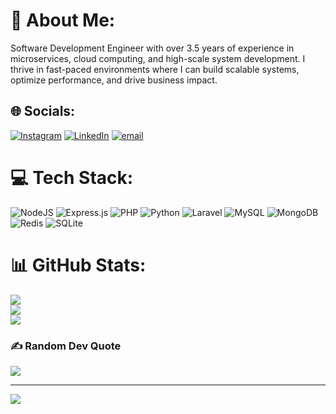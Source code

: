 # 💫 About Me:
Software Development Engineer with over 3.5 years of experience in microservices, cloud computing, and high-scale system development. I thrive in fast-paced environments where I can build scalable systems, optimize performance, and drive business impact.


## 🌐 Socials:
[![Instagram](https://img.shields.io/badge/Instagram-%23E4405F.svg?logo=Instagram&logoColor=white)](https://instagram.com/jordan_clain) [![LinkedIn](https://img.shields.io/badge/LinkedIn-%230077B5.svg?logo=linkedin&logoColor=white)](https://linkedin.com/in/abhishek-a-p) [![email](https://img.shields.io/badge/Email-D14836?logo=gmail&logoColor=white)](mailto:abhi.backend.codes@gmail.com) 

# 💻 Tech Stack:
![NodeJS](https://img.shields.io/badge/node.js-6DA55F?style=for-the-badge&logo=node.js&logoColor=white) ![Express.js](https://img.shields.io/badge/express.js-%23404d59.svg?style=for-the-badge&logo=express&logoColor=%2361DAFB) ![PHP](https://img.shields.io/badge/php-%23777BB4.svg?style=for-the-badge&logo=php&logoColor=white) ![Python](https://img.shields.io/badge/python-3670A0?style=for-the-badge&logo=python&logoColor=ffdd54) ![Laravel](https://img.shields.io/badge/laravel-%23FF2D20.svg?style=for-the-badge&logo=laravel&logoColor=white) ![MySQL](https://img.shields.io/badge/mysql-4479A1.svg?style=for-the-badge&logo=mysql&logoColor=white) ![MongoDB](https://img.shields.io/badge/MongoDB-%234ea94b.svg?style=for-the-badge&logo=mongodb&logoColor=white) ![Redis](https://img.shields.io/badge/redis-%23DD0031.svg?style=for-the-badge&logo=redis&logoColor=white) ![SQLite](https://img.shields.io/badge/sqlite-%2307405e.svg?style=for-the-badge&logo=sqlite&logoColor=white)
# 📊 GitHub Stats:
![](https://github-readme-stats.vercel.app/api?username=abhicodesbackend&theme=github_dark&hide_border=false&include_all_commits=false&count_private=false)<br/>
![](https://nirzak-streak-stats.vercel.app/?user=abhicodesbackend&theme=github_dark&hide_border=false)<br/>
![](https://github-readme-stats.vercel.app/api/top-langs/?username=abhicodesbackend&theme=github_dark&hide_border=false&include_all_commits=false&count_private=false&layout=compact)

### ✍️ Random Dev Quote
![](https://quotes-github-readme.vercel.app/api?type=horizontal&theme=radical)

---
[![](https://visitcount.itsvg.in/api?id=abhicodesbackend&icon=0&color=0)](https://visitcount.itsvg.in)
